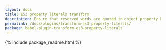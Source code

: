 ```yaml
---
layout: docs
title: ES3 property literals transform
description: Ensure that reserved words are quoted in object property keys
permalink: /docs/plugins/transform-es3-property-literals/
package: babel-plugin-transform-es3-property-literals
---
```


{% include package_readme.html %}
